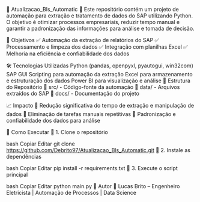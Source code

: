 📌 Atualizacao_Bls_Automatic
🚀 Este repositório contém um projeto de automação para extração e tratamento de dados do SAP utilizando Python. O objetivo é otimizar processos empresariais, reduzir tempo manual e garantir a padronização das informações para análise e tomada de decisão.

📌 Objetivos
✅ Automação da extração de relatórios do SAP
✅ Processamento e limpeza dos dados
✅ Integração com planilhas Excel
✅ Melhoria na eficiência e confiabilidade dos dados

🛠️ Tecnologias Utilizadas
Python (pandas, openpyxl, pyautogui, win32com)
SAP GUI Scripting para automação da extração
Excel para armazenamento e estruturação dos dados
Power BI para visualização e análise
📄 Estrutura do Repositório
📂 src/ - Código-fonte da automação
📂 data/ - Arquivos extraídos do SAP
📂 docs/ - Documentação do projeto

📈 Impacto
🔹 Redução significativa do tempo de extração e manipulação de dados
🔹 Eliminação de tarefas manuais repetitivas
🔹 Padronização e confiabilidade dos dados para análise

📌 Como Executar
🔹 1. Clone o repositório

bash
Copiar
Editar
git clone https://github.com/Debrito97/Atualizacao_Bls_Automatic.git
🔹 2. Instale as dependências

bash
Copiar
Editar
pip install -r requirements.txt
🔹 3. Execute o script principal

bash
Copiar
Editar
python main.py
📌 Autor
👤 Lucas Brito – Engenheiro Eletricista | Automação de Processos | Data Science
